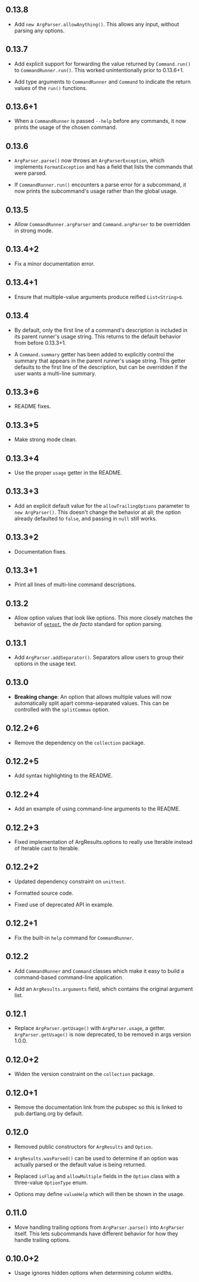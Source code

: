 ## 0.13.8

* Add `new ArgParser.allowAnything()`. This allows any input, without parsing
  any options.

## 0.13.7

* Add explicit support for forwarding the value returned by `Command.run()` to
  `CommandRunner.run()`. This worked unintentionally prior to 0.13.6+1.

* Add type arguments to `CommandRunner` and `Command` to indicate the return
  values of the `run()` functions.

## 0.13.6+1

* When a `CommandRunner` is passed `--help` before any commands, it now prints
  the usage of the chosen command.

## 0.13.6

* `ArgParser.parse()` now throws an `ArgParserException`, which implements
  `FormatException` and has a field that lists the commands that were parsed.

* If `CommandRunner.run()` encounters a parse error for a subcommand, it now
  prints the subcommand's usage rather than the global usage.

## 0.13.5

* Allow `CommandRunner.argParser` and `Command.argParser` to be overridden in
  strong mode.

## 0.13.4+2

* Fix a minor documentation error.

## 0.13.4+1

* Ensure that multiple-value arguments produce reified `List<String>`s.

## 0.13.4

* By default, only the first line of a command's description is included in its
  parent runner's usage string. This returns to the default behavior from
  before 0.13.3+1.

* A `Command.summary` getter has been added to explicitly control the summary
  that appears in the parent runner's usage string. This getter defaults to the
  first line of the description, but can be overridden if the user wants a
  multi-line summary.

## 0.13.3+6

* README fixes.

## 0.13.3+5

* Make strong mode clean.

## 0.13.3+4

* Use the proper `usage` getter in the README.

## 0.13.3+3

* Add an explicit default value for the `allowTrailingOptions` parameter to `new
  ArgParser()`. This doesn't change the behavior at all; the option already
  defaulted to `false`, and passing in `null` still works.

## 0.13.3+2

* Documentation fixes.

## 0.13.3+1

* Print all lines of multi-line command descriptions.

## 0.13.2

* Allow option values that look like options. This more closely matches the
  behavior of [`getopt`][getopt], the *de facto* standard for option parsing.

[getopt]: http://man7.org/linux/man-pages/man3/getopt.3.html

## 0.13.1

* Add `ArgParser.addSeparator()`. Separators allow users to group their options
  in the usage text.

## 0.13.0

* **Breaking change**: An option that allows multiple values will now
  automatically split apart comma-separated values. This can be controlled with
  the `splitCommas` option.

## 0.12.2+6

* Remove the dependency on the `collection` package.

## 0.12.2+5

* Add syntax highlighting to the README.

## 0.12.2+4

* Add an example of using command-line arguments to the README.

## 0.12.2+3

* Fixed implementation of ArgResults.options to really use Iterable<String>
  instead of Iterable<dynamic> cast to Iterable<String>.

## 0.12.2+2

* Updated dependency constraint on `unittest`.

* Formatted source code.

* Fixed use of deprecated API in example.

## 0.12.2+1

* Fix the built-in `help` command for `CommandRunner`.

## 0.12.2

* Add `CommandRunner` and `Command` classes which make it easy to build a
  command-based command-line application.

* Add an `ArgResults.arguments` field, which contains the original argument list.

## 0.12.1

* Replace `ArgParser.getUsage()` with `ArgParser.usage`, a getter.
  `ArgParser.getUsage()` is now deprecated, to be removed in args version 1.0.0.

## 0.12.0+2

* Widen the version constraint on the `collection` package.

## 0.12.0+1

* Remove the documentation link from the pubspec so this is linked to
  pub.dartlang.org by default.

## 0.12.0

* Removed public constructors for `ArgResults` and `Option`.

* `ArgResults.wasParsed()` can be used to determine if an option was actually
  parsed or the default value is being returned.

* Replaced `isFlag` and `allowMultiple` fields in the `Option` class with a
  three-value `OptionType` enum.

* Options may define `valueHelp` which will then be shown in the usage.

## 0.11.0

* Move handling trailing options from `ArgParser.parse()` into `ArgParser`
  itself. This lets subcommands have different behavior for how they handle
  trailing options.

## 0.10.0+2

* Usage ignores hidden options when determining column widths.
